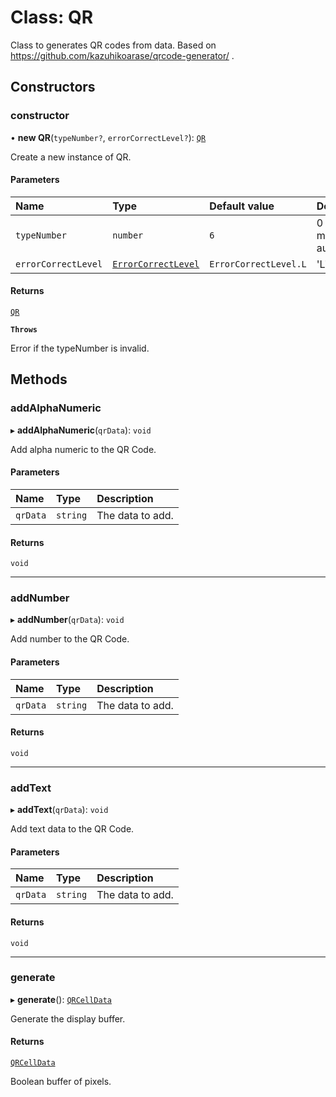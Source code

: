 # Class: QR

Class to generates QR codes from data.
Based on https://github.com/kazuhikoarase/qrcode-generator/ .

## Constructors

### constructor

• **new QR**(`typeNumber?`, `errorCorrectLevel?`): [`QR`](QR.md)

Create a new instance of QR.

#### Parameters

| Name | Type | Default value | Description |
| :------ | :------ | :------ | :------ |
| `typeNumber` | `number` | `6` | 0 to 40, 0 means autodetect. |
| `errorCorrectLevel` | [`ErrorCorrectLevel`](../enums/ErrorCorrectLevel.md) | `ErrorCorrectLevel.L` | 'L','M','Q','H'. |

#### Returns

[`QR`](QR.md)

**`Throws`**

Error if the typeNumber is invalid.

## Methods

### addAlphaNumeric

▸ **addAlphaNumeric**(`qrData`): `void`

Add alpha numeric to the QR Code.

#### Parameters

| Name | Type | Description |
| :------ | :------ | :------ |
| `qrData` | `string` | The data to add. |

#### Returns

`void`

___

### addNumber

▸ **addNumber**(`qrData`): `void`

Add number to the QR Code.

#### Parameters

| Name | Type | Description |
| :------ | :------ | :------ |
| `qrData` | `string` | The data to add. |

#### Returns

`void`

___

### addText

▸ **addText**(`qrData`): `void`

Add text data to the QR Code.

#### Parameters

| Name | Type | Description |
| :------ | :------ | :------ |
| `qrData` | `string` | The data to add. |

#### Returns

`void`

___

### generate

▸ **generate**(): [`QRCellData`](../modules.md#qrcelldata)

Generate the display buffer.

#### Returns

[`QRCellData`](../modules.md#qrcelldata)

Boolean buffer of pixels.
